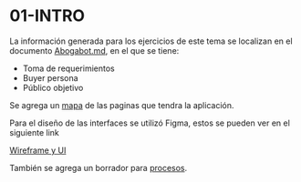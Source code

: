 # 01-INTRO

La información generada para los ejercicios de este tema se localizan en el documento [Abogabot.md](./Abogabot.md), en el que se tiene:

* Toma de requerimientos
* Buyer persona
* Público objetivo

Se agrega un [mapa](./MapaDeAplicación.md) de las paginas que tendra la aplicación.

Para el diseño de las interfaces se utilizó Figma, estos se pueden ver en el siguiente link

[Wireframe y UI](https://www.figma.com/file/grvwR55wZxJffZooYfjBz9/AbogaBOT?node-id=461169%3A448)

También se agrega un borrador para [procesos](./Procesos.md).

